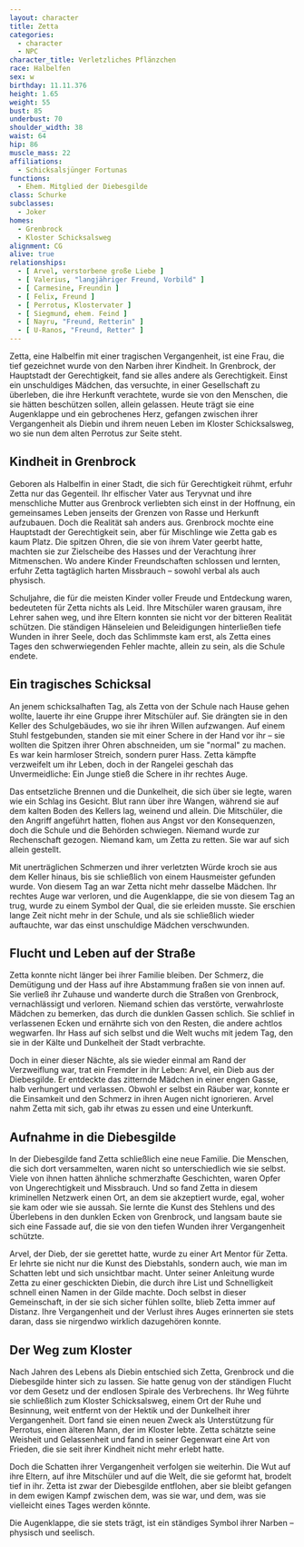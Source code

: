 ```yaml
---
layout: character
title: Zetta
categories:
  - character
  - NPC
character_title: Verletzliches Pflänzchen
race: Halbelfen
sex: w
birthday: 11.11.376
height: 1.65
weight: 55
bust: 85
underbust: 70
shoulder_width: 38
waist: 64
hip: 86
muscle_mass: 22
affiliations:
  - Schicksalsjünger Fortunas
functions:
  - Ehem. Mitglied der Diebesgilde
class: Schurke
subclasses:
  - Joker
homes:
  - Grenbrock
  - Kloster Schicksalsweg
alignment: CG
alive: true
relationships:
  - [ Arvel, verstorbene große Liebe ]
  - [ Valerius, "langjähriger Freund, Vorbild" ]
  - [ Carmesine, Freundin ]
  - [ Felix, Freund ]
  - [ Perrotus, Klostervater ]
  - [ Siegmund, ehem. Feind ]
  - [ Nayru, "Freund, Retterin" ]
  - [ U-Ranos, "Freund, Retter" ]
---
```


Zetta, eine Halbelfin mit einer tragischen Vergangenheit, ist eine Frau, die tief gezeichnet wurde von den Narben ihrer
Kindheit. In Grenbrock, der Hauptstadt der Gerechtigkeit, fand sie alles andere als Gerechtigkeit. Einst ein
unschuldiges Mädchen, das versuchte, in einer Gesellschaft zu überleben, die ihre Herkunft verachtete, wurde sie von den
Menschen, die sie hätten beschützen sollen, allein gelassen. Heute trägt sie eine Augenklappe und ein gebrochenes Herz,
gefangen zwischen ihrer Vergangenheit als Diebin und ihrem neuen Leben im Kloster Schicksalsweg, wo sie nun dem alten
Perrotus zur Seite steht.

<!--more-->

## Kindheit in Grenbrock

Geboren als Halbelfin in einer Stadt, die sich für Gerechtigkeit rühmt, erfuhr Zetta nur das Gegenteil. Ihr elfischer
Vater aus Teryvnat und ihre menschliche Mutter aus Grenbrock verliebten sich einst in der Hoffnung, ein gemeinsames
Leben jenseits der Grenzen von Rasse und Herkunft aufzubauen. Doch die Realität sah anders aus. Grenbrock mochte eine
Hauptstadt der Gerechtigkeit sein, aber für Mischlinge wie Zetta gab es kaum Platz. Die spitzen Ohren, die sie von ihrem
Vater geerbt hatte, machten sie zur Zielscheibe des Hasses und der Verachtung ihrer Mitmenschen. Wo andere Kinder
Freundschaften schlossen und lernten, erfuhr Zetta tagtäglich harten Missbrauch – sowohl verbal als auch physisch.

Schuljahre, die für die meisten Kinder voller Freude und Entdeckung waren, bedeuteten für Zetta nichts als Leid. Ihre
Mitschüler waren grausam, ihre Lehrer sahen weg, und ihre Eltern konnten sie nicht vor der bitteren Realität schützen.
Die ständigen Hänseleien und Beleidigungen hinterließen tiefe Wunden in ihrer Seele, doch das Schlimmste kam erst, als
Zetta eines Tages den schwerwiegenden Fehler machte, allein zu sein, als die Schule endete.

## Ein tragisches Schicksal

An jenem schicksalhaften Tag, als Zetta von der Schule nach Hause gehen wollte, lauerte ihr eine Gruppe ihrer Mitschüler
auf. Sie drängten sie in den Keller des Schulgebäudes, wo sie ihr ihren Willen aufzwangen. Auf einem Stuhl festgebunden,
standen sie mit einer Schere in der Hand vor ihr – sie wollten die Spitzen ihrer Ohren abschneiden, um sie "normal" zu
machen. Es war kein harmloser Streich, sondern purer Hass. Zetta kämpfte verzweifelt um ihr Leben, doch in der Rangelei
geschah das Unvermeidliche: Ein Junge stieß die Schere in ihr rechtes Auge.

Das entsetzliche Brennen und die Dunkelheit, die sich über sie legte, waren wie ein Schlag ins Gesicht. Blut rann über
ihre Wangen, während sie auf dem kalten Boden des Kellers lag, weinend und allein. Die Mitschüler, die den Angriff
angeführt hatten, flohen aus Angst vor den Konsequenzen, doch die Schule und die Behörden schwiegen. Niemand wurde zur
Rechenschaft gezogen. Niemand kam, um Zetta zu retten. Sie war auf sich allein gestellt.

Mit unerträglichen Schmerzen und ihrer verletzten Würde kroch sie aus dem Keller hinaus, bis sie schließlich von einem
Hausmeister gefunden wurde. Von diesem Tag an war Zetta nicht mehr dasselbe Mädchen. Ihr rechtes Auge war verloren, und
die Augenklappe, die sie von diesem Tag an trug, wurde zu einem Symbol der Qual, die sie erleiden musste. Sie erschien
lange Zeit nicht mehr in der Schule, und als sie schließlich wieder auftauchte, war das einst unschuldige Mädchen
verschwunden.

## Flucht und Leben auf der Straße

Zetta konnte nicht länger bei ihrer Familie bleiben. Der Schmerz, die Demütigung und der Hass auf ihre Abstammung fraßen
sie von innen auf. Sie verließ ihr Zuhause und wanderte durch die Straßen von Grenbrock, vernachlässigt und verloren.
Niemand schien das verstörte, verwahrloste Mädchen zu bemerken, das durch die dunklen Gassen schlich. Sie schlief in
verlassenen Ecken und ernährte sich von den Resten, die andere achtlos wegwarfen. Ihr Hass auf sich selbst und die Welt
wuchs mit jedem Tag, den sie in der Kälte und Dunkelheit der Stadt verbrachte.

Doch in einer dieser Nächte, als sie wieder einmal am Rand der Verzweiflung war, trat ein Fremder in ihr Leben: Arvel,
ein Dieb aus der Diebesgilde. Er entdeckte das zitternde Mädchen in einer engen Gasse, halb verhungert und verlassen.
Obwohl er selbst ein Räuber war, konnte er die Einsamkeit und den Schmerz in ihren Augen nicht ignorieren. Arvel nahm
Zetta mit sich, gab ihr etwas zu essen und eine Unterkunft.

## Aufnahme in die Diebesgilde

In der Diebesgilde fand Zetta schließlich eine neue Familie. Die Menschen, die sich dort versammelten, waren nicht so
unterschiedlich wie sie selbst. Viele von ihnen hatten ähnliche schmerzhafte Geschichten, waren Opfer von
Ungerechtigkeit und Missbrauch. Und so fand Zetta in diesem kriminellen Netzwerk einen Ort, an dem sie akzeptiert wurde,
egal, woher sie kam oder wie sie aussah. Sie lernte die Kunst des Stehlens und des Überlebens in den dunklen Ecken von
Grenbrock, und langsam baute sie sich eine Fassade auf, die sie von den tiefen Wunden ihrer Vergangenheit schützte.

Arvel, der Dieb, der sie gerettet hatte, wurde zu einer Art Mentor für Zetta. Er lehrte sie nicht nur die Kunst des
Diebstahls, sondern auch, wie man im Schatten lebt und sich unsichtbar macht. Unter seiner Anleitung wurde Zetta zu
einer geschickten Diebin, die durch ihre List und Schnelligkeit schnell einen Namen in der Gilde machte. Doch selbst in
dieser Gemeinschaft, in der sie sich sicher fühlen sollte, blieb Zetta immer auf Distanz. Ihre Vergangenheit und der
Verlust ihres Auges erinnerten sie stets daran, dass sie nirgendwo wirklich dazugehören konnte.

## Der Weg zum Kloster

Nach Jahren des Lebens als Diebin entschied sich Zetta, Grenbrock und die Diebesgilde hinter sich zu lassen. Sie hatte
genug von der ständigen Flucht vor dem Gesetz und der endlosen Spirale des Verbrechens. Ihr Weg führte sie schließlich
zum Kloster Schicksalsweg, einem Ort der Ruhe und Besinnung, weit entfernt von der Hektik und der Dunkelheit ihrer
Vergangenheit. Dort fand sie einen neuen Zweck als Unterstützung für Perrotus, einen älteren Mann, der im Kloster lebte.
Zetta schätzte seine Weisheit und Gelassenheit und fand in seiner Gegenwart eine Art von Frieden, die sie seit ihrer
Kindheit nicht mehr erlebt hatte.

Doch die Schatten ihrer Vergangenheit verfolgen sie weiterhin. Die Wut auf ihre Eltern, auf ihre Mitschüler und auf die
Welt, die sie geformt hat, brodelt tief in ihr. Zetta ist zwar der Diebesgilde entflohen, aber sie bleibt gefangen in
dem ewigen Kampf zwischen dem, was sie war, und dem, was sie vielleicht eines Tages werden könnte.

Die Augenklappe, die sie stets trägt, ist ein ständiges Symbol ihrer Narben – physisch und seelisch.